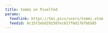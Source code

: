 ```yaml
---
title: tommi on Pixelfed
params:
  feedlink: https://tmi.pics/users/tommi.atom
  feedid: 8c15f2ebd291507ec817f6d17bfbb585
---
```

